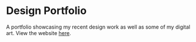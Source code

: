 # Design Portfolio

A portfolio showcasing my recent design work as well as some of my digital art. View the website [here](https://pchang1693.github.io/).
